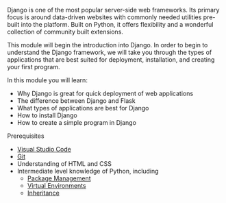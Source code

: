 Django is one of the most popular server-side web frameworks. Its primary focus is around data-driven websites with commonly needed utilities pre-built into the platform. Built on Python, it offers flexibility and a wonderful collection of community built extensions.

This module will begin the introduction into Django. In order to begin to understand the Django framework, we will take you through the types of applications that are best suited for deployment, installation, and creating your first program.

In this module you will learn:

- Why Django is great for quick deployment of web applications
- The difference between Django and Flask
- What types of applications are best for Django
- How to install Django
- How to create a simple program in Django

Prerequisites

- [Visual Studio Code](https://code.visualstudio.com)
- [Git](https://git-scm.com/)
- Understanding of HTML and CSS
- Intermediate level knowledge of Python, including
  - [Package Management](https://docs.python.org/3/installing/index.html)
  - [Virtual Environments](https://packaging.python.org/tutorials/installing-packages/#creating-virtual-environments)
  - [Inheritance](https://docs.python.org/3/tutorial/classes.html#inheritance)
